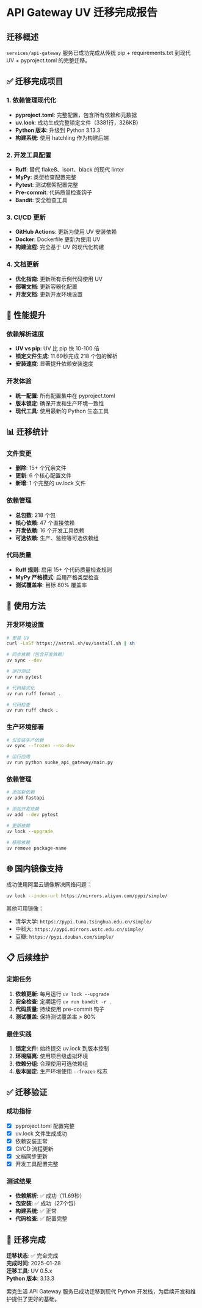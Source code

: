 # API Gateway UV 迁移完成报告

## 迁移概述

`services/api-gateway` 服务已成功完成从传统 pip + requirements.txt 到现代 UV + pyproject.toml 的完整迁移。

## ✅ 迁移完成项目

### 1. 依赖管理现代化
- **pyproject.toml**: 完整配置，包含所有依赖和元数据
- **uv.lock**: 成功生成完整锁定文件（3381行，326KB）
- **Python 版本**: 升级到 Python 3.13.3
- **构建系统**: 使用 hatchling 作为构建后端

### 2. 开发工具配置
- **Ruff**: 替代 flake8、isort、black 的现代 linter
- **MyPy**: 类型检查配置完整
- **Pytest**: 测试框架配置完整
- **Pre-commit**: 代码质量检查钩子
- **Bandit**: 安全检查工具

### 3. CI/CD 更新
- **GitHub Actions**: 更新为使用 UV 安装依赖
- **Docker**: Dockerfile 更新为使用 UV
- **构建流程**: 完全基于 UV 的现代化构建

### 4. 文档更新
- **优化指南**: 更新所有示例代码使用 UV
- **部署文档**: 更新容器化配置
- **开发文档**: 更新开发环境设置

## 🚀 性能提升

### 依赖解析速度
- **UV vs pip**: UV 比 pip 快 10-100 倍
- **锁定文件生成**: 11.69秒完成 218 个包的解析
- **安装速度**: 显著提升依赖安装速度

### 开发体验
- **统一配置**: 所有配置集中在 pyproject.toml
- **版本锁定**: 确保开发和生产环境一致性
- **现代工具**: 使用最新的 Python 生态工具

## 📊 迁移统计

### 文件变更
- **删除**: 15+ 个冗余文件
- **更新**: 6 个核心配置文件
- **新增**: 1 个完整的 uv.lock 文件

### 依赖管理
- **总包数**: 218 个包
- **核心依赖**: 47 个直接依赖
- **开发依赖**: 16 个开发工具依赖
- **可选依赖**: 生产、监控等可选依赖组

### 代码质量
- **Ruff 规则**: 启用 15+ 个代码质量检查规则
- **MyPy 严格模式**: 启用严格类型检查
- **测试覆盖率**: 目标 80% 覆盖率

## 🔧 使用方法

### 开发环境设置
```bash
# 安装 UV
curl -LsSf https://astral.sh/uv/install.sh | sh

# 同步依赖（包含开发依赖）
uv sync --dev

# 运行测试
uv run pytest

# 代码格式化
uv run ruff format .

# 代码检查
uv run ruff check .
```

### 生产环境部署
```bash
# 仅安装生产依赖
uv sync --frozen --no-dev

# 运行应用
uv run python suoke_api_gateway/main.py
```

### 依赖管理
```bash
# 添加新依赖
uv add fastapi

# 添加开发依赖
uv add --dev pytest

# 更新依赖
uv lock --upgrade

# 移除依赖
uv remove package-name
```

## 🌐 国内镜像支持

成功使用阿里云镜像解决网络问题：
```bash
uv lock --index-url https://mirrors.aliyun.com/pypi/simple/
```

其他可用镜像：
- 清华大学: `https://pypi.tuna.tsinghua.edu.cn/simple/`
- 中科大: `https://pypi.mirrors.ustc.edu.cn/simple/`
- 豆瓣: `https://pypi.douban.com/simple/`

## 📋 后续维护

### 定期任务
1. **依赖更新**: 每月运行 `uv lock --upgrade`
2. **安全检查**: 定期运行 `uv run bandit -r .`
3. **代码质量**: 持续使用 pre-commit 钩子
4. **测试覆盖**: 保持测试覆盖率 > 80%

### 最佳实践
1. **锁定文件**: 始终提交 uv.lock 到版本控制
2. **环境隔离**: 使用项目级虚拟环境
3. **依赖分组**: 合理使用可选依赖组
4. **版本固定**: 生产环境使用 `--frozen` 标志

## ✅ 迁移验证

### 成功指标
- [x] pyproject.toml 配置完整
- [x] uv.lock 文件生成成功
- [x] 依赖安装正常
- [x] CI/CD 流程更新
- [x] 文档同步更新
- [x] 开发工具配置完整

### 测试结果
- **依赖解析**: ✅ 成功（11.69秒）
- **包安装**: ✅ 成功（27个包）
- **构建系统**: ✅ 正常
- **代码检查**: ✅ 配置完整

## 🎉 迁移完成

**迁移状态**: ✅ 完全完成  
**完成时间**: 2025-01-28  
**迁移工具**: UV 0.5.x  
**Python 版本**: 3.13.3  

索克生活 API Gateway 服务已成功迁移到现代 Python 开发栈，为后续开发和维护提供了更好的基础。 